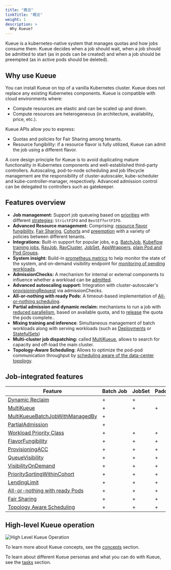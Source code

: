 ```yaml
---
title: "概览"
linkTitle: "概览"
weight: 1
description: >
  Why Kueue?
---
```


Kueue is a kubernetes-native system that manages quotas and how jobs consume them. Kueue decides when a job should wait, when a job should be admitted to start (as in pods can be created) and when a job should be preempted (as in active pods should be deleted).

## Why use Kueue

You can install Kueue on top of a vanilla Kubernetes cluster. Kueue does not replace any existing Kubernetes components. Kueue is compatible with cloud environments where:

* Compute resources are elastic and can be scaled up and down.
* Compute resources are heterogeneous (in architecture, availability, price, etc.).

Kueue APIs allow you to express:

* Quotas and policies for Fair Sharing among tenants.
* Resource fungibility: if a resource flavor is fully utilized, Kueue can admit the job using a different flavor.

A core design principle for Kueue is to avoid duplicating mature functionality in Kubernetes components and well-established third-party controllers. Autoscaling, pod-to-node scheduling and job lifecycle management are the responsibility of cluster-autoscaler, kube-scheduler and kube-controller-manager, respectively. Advanced admission control can be delegated to controllers such as gatekeeper.

## Features overview

- **Job management:** Support job queueing based on [priorities](/docs/concepts/workload/#priority) with different [strategies](/docs/concepts/cluster_queue/#queueing-strategy): `StrictFIFO` and `BestEffortFIFO`.
- **Advanced Resource management:** Comprising: [resource flavor fungibility](/docs/concepts/cluster_queue/#flavorfungibility), [Fair Sharing](/docs/concepts/preemption/#fair-sharing), [Cohorts](/docs/concepts/cohort) and [preemption](/docs/concepts/cluster_queue/#preemption) with a variety of policies between different tenants.
- **Integrations:** Built-in support for popular jobs, e.g. [BatchJob](/docs/tasks/run/jobs/), [Kubeflow training jobs](/docs/tasks/run/kubeflow/), [RayJob](/docs/tasks/run/rayjobs/), [RayCluster](/docs/tasks/run/rayclusters/), [JobSet](/docs/tasks/run/jobsets/),  [AppWrappers](/docs/tasks/run/appwrappers/), [plain Pod and Pod Groups](/docs/tasks/run/plain_pods/).
- **System insight:** Build-in [prometheus metrics](/docs/reference/metrics/) to help monitor the state of the system, and on-demand visibility endpoint for [monitoring of pending workloads](/docs/tasks/manage/monitor_pending_workloads/pending_workloads_on_demand/).
- **AdmissionChecks:** A mechanism for internal or external components to influence whether a workload can be [admitted](/docs/concepts/admission_check/).
- **Advanced autoscaling support:** Integration with cluster-autoscaler's [provisioningRequest](/docs/admission-check-controllers/provisioning/#job-using-a-provisioningrequest) via admissionChecks.
- **All-or-nothing with ready Pods:** A timeout-based implementation of [All-or-nothing scheduling](/docs/tasks/manage/setup_wait_for_pods_ready/).
- **Partial admission and dynamic reclaim:** mechanisms to run a job with [reduced parallelism](/docs/tasks/run/jobs/#partial-admission), based on available quota, and to [release](/docs/concepts/workload/#dynamic-reclaim) the quota the pods complete..
- **Mixing training and inference**: Simultaneous management of batch workloads along with serving workloads (such as [Deployments](/docs/tasks/run/deployment/) or [StatefulSets](/docs/tasks/run/statefulset/))
- **Multi-cluster job dispatching:** called [MultiKueue](/docs/concepts/multikueue/), allows to search for capacity and off-load the main cluster.
- **Topology-Aware Scheduling**: Allows to optimize the pod-pod communication throughput by [scheduling aware of the data-center topology](/docs/concepts/topology_aware_scheduling/).

## Job-integrated features

| Feature                                                                                                         | Batch&nbsp;Job | JobSet | PaddleJob | PytorchJob | TFJob | XGBoostJob | MPIJob | JAXJob | Pod | RayCluster | RayJob | AppWrapper | Deployment | StatefulSet | LeaderWorkerSet |
|-----------------------------------------------------------------------------------------------------------------|----------------|--------|-----------|------------|-------|------------|--------|:------:|-----|------------|--------|------------|------------|-------------|-----------------|
| [Dynamic Reclaim](/docs/concepts/workload/#dynamic-reclaim)                                                     | +              | +      |           |            |       |            |        |        | +   |            |        |            |            |             |                 |
| [MultiKueue](/docs/concepts/multikueue/)                                                                        | +              | +      | +         | +          | +     | +          | +      |   +    |     | +          | +      | +          |            |             |                 |
| [MultiKueueBatchJobWithManagedBy](/docs/concepts/multikueue/#multikueuebatchjobwithmanagedby-enabled)           | +              |        |           |            |       |            |        |        |     |            |        |            |            |             |                 |
| [PartialAdmission](/docs/tasks/run/jobs/#partial-admission)                                                     | +              |        |           |            |       |            |        |        |     |            |        |            |            |             |                 |
| [Workload Priority Class](/docs/concepts/workload_priority_class/)                                              | +              | +      | +         | +          | +     | +          | +      |   +    | +   | +          | +      | +          | +          | +           | +               |
| [FlavorFungibility](/docs/concepts/cluster_queue/#flavorfungibility)                                            | +              | +      | +         | +          | +     | +          | +      |   +    | +   | +          | +      | +          | +          | +           | +               |
| [ProvisioningACC](/docs/admission-check-controllers/provisioning/)                                              | +              | +      | +         | +          | +     | +          | +      |   +    | +   | +          | +      | +          | +          | +           | +               |
| [QueueVisibility](/docs/tasks/manage/monitor_pending_workloads/pending_workloads_in_status/)                    | +              | +      | +         | +          | +     | +          | +      |   +    | +   | +          | +      | +          | +          | +           | +               |
| [VisibilityOnDemand](/docs/tasks/manage/monitor_pending_workloads/pending_workloads_on_demand/)                 | +              | +      | +         | +          | +     | +          | +      |   +    | +   | +          | +      | +          | +          | +           | +               |
| [PrioritySortingWithinCohort](/docs/concepts/cluster_queue/#flavors-and-borrowing-semantics)                    | +              | +      | +         | +          | +     | +          | +      |   +    | +   | +          | +      | +          | +          | +           | +               |
| [LendingLimit](/docs/concepts/cluster_queue/#lendinglimit)                                                      | +              | +      | +         | +          | +     | +          | +      |   +    | +   | +          | +      | +          | +          | +           | +               |
| [All-or-nothing with ready Pods](/docs/concepts/workload/#all-or-nothing-semantics-for-job-resource-assignment) | +              | +      | +         | +          | +     | +          | +      |   +    | +   | +          | +      | +          | +          | +           | +               |
| [Fair Sharing](/docs/concepts/preemption/#fair-sharing)                                                         | +              | +      | +         | +          | +     | +          | +      |   +    | +   | +          | +      | +          | +          | +           | +               |
| [Topology Aware Scheduling](/docs/concepts/topology_aware_scheduling)                                           | +              | +      | +         | +          | +     | +          | +      |   +    | +   | +          | +      | +          | +          | +           | +               |

## High-level Kueue operation

![High Level Kueue Operation](/images/theory-of-operation.svg)

To learn more about Kueue concepts, see the [concepts](/docs/concepts) section.

To learn about different Kueue personas and what you can do with Kueue, see the [tasks](/docs/tasks) section.
